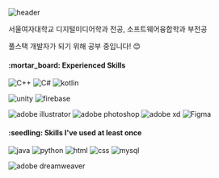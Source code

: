 ![header](https://capsule-render.vercel.app/api?type=waving&color=auto&height=300&section=header&text=Hello,%20I'm%20Inyoung&fontSize=50&animation=fadeIn)

서울여자대학교 디지털미디어학과 전공, 소프트웨어융합학과 부전공

풀스택 개발자가 되기 위해 공부 중입니다! :blush:

<h4> :mortar_board: Experienced Skills</h4>

![C++](https://img.shields.io/badge/C%2B%2B-00599C?style=for-the-badge&logo=c%2B%2B&logoColor=white)
![C#](https://img.shields.io/badge/C%23-239120?style=for-the-badge&logo=c-sharp&logoColor=white)
![kotlin](https://img.shields.io/badge/Kotlin-0095D5?&style=for-the-badge&logo=kotlin&logoColor=white)

![unity](https://img.shields.io/badge/Unity-100000?style=for-the-badge&logo=unity&logoColor=white)
![firebase](https://img.shields.io/badge/Firebase-039BE5?style=for-the-badge&logo=Firebase&logoColor=white)

![adobe illustrator](https://img.shields.io/badge/Adobe%20Illustrator-FF9A00?style=for-the-badge&logo=adobe%20illustrator&logoColor=white)
![adobe photoshop](https://img.shields.io/badge/Adobe%20Photoshop-31A8FF?style=for-the-badge&logo=Adobe%20Photoshop&logoColor=black)
![adobe xd](https://img.shields.io/badge/Adobe%20XD-470137?style=for-the-badge&logo=Adobe%20XD&logoColor=#FF61F6)
![Figma](https://img.shields.io/badge/Figma-F24E1E?style=for-the-badge&logo=figma&logoColor=white)

<h4> :seedling: Skills I've used at least once</h4>

![java](https://img.shields.io/badge/Java-ED8B00?style=for-the-badge&logo=openjdk&logoColor=white)
![python](https://img.shields.io/badge/Python-3776AB?style=for-the-badge&logo=python&logoColor=white)
![html](https://img.shields.io/badge/HTML-239120?style=for-the-badge&logo=html5&logoColor=white)
![css](https://img.shields.io/badge/CSS-239120?&style=for-the-badge&logo=css3&logoColor=white)
![mysql](https://img.shields.io/badge/MySQL-00000F?style=for-the-badge&logo=mysql&logoColor=white)

![adobe dreamweaver](https://img.shields.io/badge/Adobe%20Dreamweaver-072401?style=for-the-badge&logo=Adobe%20Dreamweaver&logoColor=34F400)
